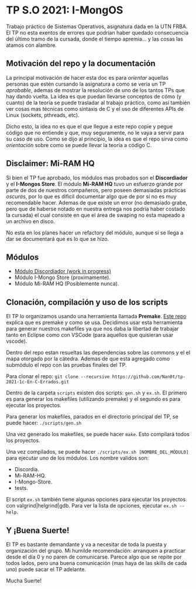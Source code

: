 # TP S.O 2021: I-MongOS
Trabajo práctico de Sistemas Operativos, asignatura dada en la UTN FRBA. El TP no esta exentos de errores que podrían haber quedado consecuencia del último tramo de la cursada, donde el tiempo apremia... y las cosas las atamos con alambre.

## Motivación del repo y la documentación
La principal motivación de hacer esta doc es para _orientar_ aquellas personas que estén cursando la asignatura a como se vería un TP _aprobable_, ademas de mostrar la resolución de uno de los tantos TPs que hay dando vuelta. La idea es que puedan llevarse conceptos de cómo (y cuanto) de la teoría se puede trasladar al trabajo práctico, como así también ver cosas mas técnicas como sintaxis de C y el uso de diferentes APIs de Linux (sockets, pthreads, etc).

Dicho esto, la idea no es que el que llegue a este repo copie y pegue código que no entiende y que, muy seguramente, no le vaya a servir para su caso de uso. Como se dijo al principio, la idea es que el repo sirva como _orientación_ sobre como se puede llevar la teoría a código C.

## Disclaimer: Mi-RAM HQ
Si bien el TP fue aprobado, los módulos mas probados son el **Discordiador** y el **I-Mongos Store**. El módulo **Mi-RAM HQ** tuvo un esfuerzo grande por parte de dos de nuestros compañeros, pero poseen demasiadas prácticas _oscuras_, por lo que es dificil documentar algo que de por sí no es muy recomendable hacer. Ademas de que existe un error (no demasiado grabe, pero que de haberse notado en nuestra entrega nos podría haber costado la cursada) el cual consiste en que el área de swaping no esta mapeado a un archivo en disco.

No esta en los planes hacer un refactory del módulo, aunque si se llega a dar se documentará que es lo que se hizo.

## Módulos
* [Módulo Discordiador (work in progress)](./doc/Discordiador.md)
* Módulo I-Mongo Store (proximamente).
* Módulo Mi-RAM HQ (Posiblemente nunca).

## Clonación, compilación y uso de los scripts
El TP lo organizamos usando una herramienta llamada **Premake**. [Este repo]() explica que es premake y como se usa. Decidimos usar esta herramienta para generar nuestros makefiles ya que nos daba la libertad de trabajar tanto en Eclipse como con VSCode (para aquellos que quisieran usar vscode).

Dentro del repo estan resueltas las dependencias sobre las commons y el el mapa otorgado por la cátedra. Ademas de que esta agregado como submódulo el repo con las pruebas finales del TP.

Para clonar el repo: `git clone --recursive https://github.com/Nan0t/tp-2021-1c-En-C-Errados.git`

Dentro de la carpeta `scripts` existen dos scripts: `gen.sh` y `ex.sh`. El primero es para generar los makefiles (utilizando premake) y el segundo es para ejecutar los proyectos.

Para generar los makefiles, parados en el directorio principal del TP, se puede hacer: `./scripts/gen.sh`

Una vez generado los makefiles, se puede hacer `make`. Esto compilará todos los proyectos.

Una vez compilados, se puede hacer `./scripts/ex.sh [NOMBRE_DEL_MÓDULO]` para ejecutar uno de los módulos. Los nombre validos son:

* Discordia.
* Mi-RAM-HQ.
* I-Mongo-Store.
* tests.

El script `ex.sh` también tiene algunas opciones para ejecutar los proyectos con valgrind|helgrind|gdb. Para ver la lista de opciones, ejecutar `ex.sh --help`.

## Y ¡Buena Suerte!
El TP es bastante demandante y va a necesitar de toda la puesta y organización del grupo. Mi humilde recomendación: arranquen a practicar desde el día 0 y no paren de comunicarse. Parece algo que se repite por todos lados, pero una buena comunicación (mas haya de las skills de cada uno) puede sacar el TP adelante.

Mucha Suerte!